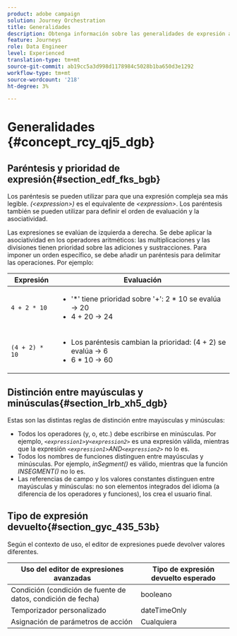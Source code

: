 ```yaml
---
product: adobe campaign
solution: Journey Orchestration
title: Generalidades
description: Obtenga información sobre las generalidades de expresión avanzadas
feature: Journeys
role: Data Engineer
level: Experienced
translation-type: tm+mt
source-git-commit: ab19cc5a3d998d1178984c5028b1ba650d3e1292
workflow-type: tm+mt
source-wordcount: '218'
ht-degree: 3%

---
```



# Generalidades {#concept_rcy_qj5_dgb}

## Paréntesis y prioridad de expresión{#section_edf_fks_bgb}

Los paréntesis se pueden utilizar para que una expresión compleja sea más legible. _(&lt;expression>)_ es el equivalente de  _&lt;expression>_. Los paréntesis también se pueden utilizar para definir el orden de evaluación y la asociatividad.

Las expresiones se evalúan de izquierda a derecha. Se debe aplicar la asociatividad en los operadores aritméticos: las multiplicaciones y las divisiones tienen prioridad sobre las adiciones y sustracciones. Para imponer un orden específico, se debe añadir un paréntesis para delimitar las operaciones. Por ejemplo:

<!--```5 + 2 * 10 = 25, and (5 + 2) * 10 = 70```-->

| Expresión | Evaluación |
|--- |--- |
| `4 + 2 * 10` | <ul><li>&#39;*&#39; tiene prioridad sobre &#39;+&#39;: 2 * 10 se evalúa → 20</li><li>4 + 20 → 24</li></ul> |
| `(4 + 2) * 10` | <ul><li>Los paréntesis cambian la prioridad: (4 + 2) se evalúa → 6</li><li> 6 * 10 → 60</li></ul> |

## Distinción entre mayúsculas y minúsculas{#section_lrb_xh5_dgb}

Estas son las distintas reglas de distinción entre mayúsculas y minúsculas:

* Todos los operadores (y, o, etc.) debe escribirse en minúsculas. Por ejemplo, _`<expression1>`y`<expression2>`_ es una expresión válida, mientras que la expresión _`<expression1>`AND`<expression2>`_ no lo es.
* Todos los nombres de funciones distinguen entre mayúsculas y minúsculas. Por ejemplo, _inSegment()_ es válido, mientras que la función _INSEGMENT()_ no lo es.
* Las referencias de campo y los valores constantes distinguen entre mayúsculas y minúsculas: no son elementos integrados del idioma (a diferencia de los operadores y funciones), los crea el usuario final.

## Tipo de expresión devuelto{#section_gyc_435_53b}

Según el contexto de uso, el editor de expresiones puede devolver valores diferentes.

| Uso del editor de expresiones avanzadas | Tipo de expresión devuelto esperado |
|--- |--- |
| Condición (condición de fuente de datos, condición de fecha) | booleano |
| Temporizador personalizado | dateTimeOnly |
| Asignación de parámetros de acción | Cualquiera |
